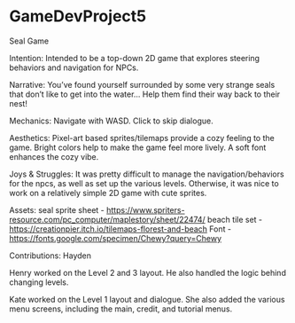 # GameDevProject5

Seal Game


Intention:
Intended to be a top-down 2D game that explores steering behaviors and navigation for NPCs.


Narrative:
You’ve found yourself surrounded by some very strange seals that don’t like to get into the water… Help them find their way back to their nest!


Mechanics:
Navigate with WASD. Click to skip dialogue. 


Aesthetics: 
Pixel-art based sprites/tilemaps provide a cozy feeling to the game. Bright colors help to make the game feel more lively. A soft font enhances the cozy vibe. 


Joys & Struggles:
It was pretty difficult to manage the navigation/behaviors for the npcs, as well as set up the various levels. Otherwise, it was nice to work on a relatively simple 2D game with cute sprites. 


Assets:
seal sprite sheet - https://www.spriters-resource.com/pc_computer/maplestory/sheet/22474/
beach tile set - https://creationpier.itch.io/tilemaps-florest-and-beach
Font - https://fonts.google.com/specimen/Chewy?query=Chewy 


Contributions:
Hayden

Henry worked on the Level 2 and 3 layout. He also handled the logic behind changing levels.

Kate worked on the Level 1 layout and dialogue. She also added the various menu screens, including the main, credit, and tutorial menus. 


